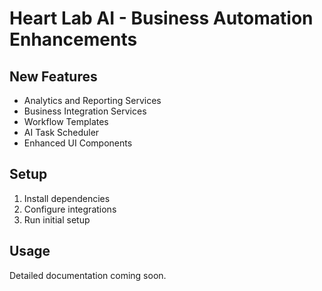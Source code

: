 # Heart Lab AI - Business Automation Enhancements

## New Features
- Analytics and Reporting Services
- Business Integration Services
- Workflow Templates
- AI Task Scheduler
- Enhanced UI Components

## Setup
1. Install dependencies
2. Configure integrations
3. Run initial setup

## Usage
Detailed documentation coming soon.
